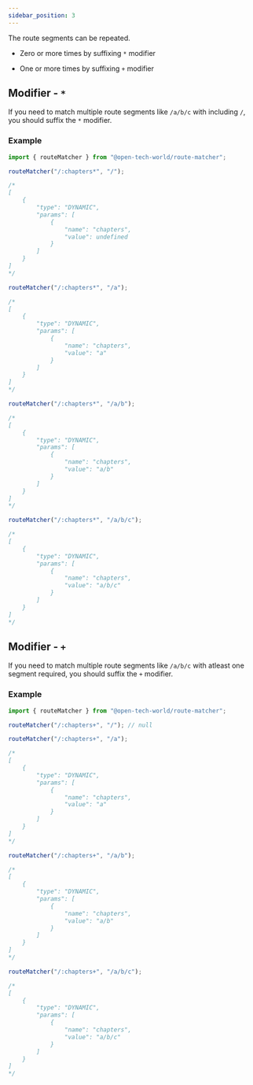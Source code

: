 ```yaml
---
sidebar_position: 3
---
```


The route segments can be repeated.

- Zero or more times by suffixing `*` modifier

- One or more times by suffixing `+` modifier

## Modifier - `*`

If you need to match multiple route segments like `/a/b/c` with including `/`, you should suffix the `*` modifier.

### Example

```js
import { routeMatcher } from "@open-tech-world/route-matcher";

routeMatcher("/:chapters*", "/");

/*
[
    {
        "type": "DYNAMIC",
        "params": [
            {
                "name": "chapters",
                "value": undefined
            }
        ]
    }
]
*/

routeMatcher("/:chapters*", "/a");

/*
[
    {
        "type": "DYNAMIC",
        "params": [
            {
                "name": "chapters",
                "value": "a"
            }
        ]
    }
]
*/

routeMatcher("/:chapters*", "/a/b");

/*
[
    {
        "type": "DYNAMIC",
        "params": [
            {
                "name": "chapters",
                "value": "a/b"
            }
        ]
    }
]
*/

routeMatcher("/:chapters*", "/a/b/c");

/*
[
    {
        "type": "DYNAMIC",
        "params": [
            {
                "name": "chapters",
                "value": "a/b/c"
            }
        ]
    }
]
*/
```

## Modifier - `+`

If you need to match multiple route segments like `/a/b/c` with atleast one segment required, you should suffix the `+` modifier.

### Example

```js
import { routeMatcher } from "@open-tech-world/route-matcher";

routeMatcher("/:chapters+", "/"); // null

routeMatcher("/:chapters+", "/a");

/*
[
    {
        "type": "DYNAMIC",
        "params": [
            {
                "name": "chapters",
                "value": "a"
            }
        ]
    }
]
*/

routeMatcher("/:chapters+", "/a/b");

/*
[
    {
        "type": "DYNAMIC",
        "params": [
            {
                "name": "chapters",
                "value": "a/b"
            }
        ]
    }
]
*/

routeMatcher("/:chapters+", "/a/b/c");

/*
[
    {
        "type": "DYNAMIC",
        "params": [
            {
                "name": "chapters",
                "value": "a/b/c"
            }
        ]
    }
]
*/
```
